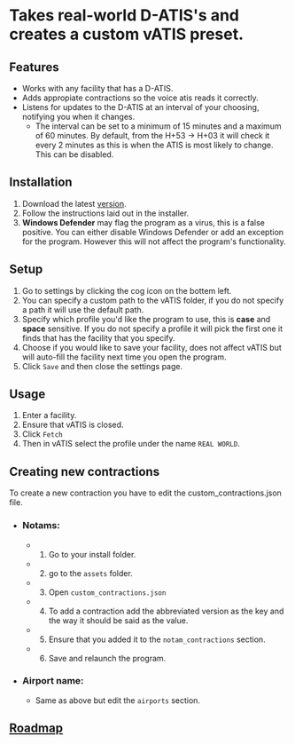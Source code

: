 # Takes real-world D-ATIS's and creates a custom vATIS preset.

## Features

- Works with any facility that has a D-ATIS.
- Adds appropiate contractions so the voice atis reads it correctly.
- Listens for updates to the D-ATIS at an interval of your choosing, notifying you when it changes.
  - The interval can be set to a minimum of 15 minutes and a maximum of 60 minutes. By default, from the H+53 -> H+03 it will check it every 2 minutes as this is when the ATIS is most likely to change. This can be disabled.

## Installation

1. Download the latest [version](https://github.com/EMcNugget/D-ATIS-to-vATIS/releases).
2. Follow the instructions laid out in the installer.
3. **Windows Defender** may flag the program as a virus, this is a false positive. You can either disable Windows Defender or add an exception for the program. However this will not affect the program's functionality.

## Setup

1. Go to settings by clicking the cog icon on the bottem left.
2. You can specify a custom path to the vATIS folder, if you do not specify a path it will use the default path.
3. Specify which profile you'd like the program to use, this is **case** and **space** sensitive. If you do not specify a profile it will pick the first one it finds that has the facility that you specify.
4. Choose if you would like to save your facility, does not affect vATIS but will auto-fill the facility next time you open the program.
5. Click `Save` and then close the settings page.

## Usage

1. Enter a facility.
2. Ensure that vATIS is closed.
3. Click `Fetch`
4. Then in vATIS select the profile under the name `REAL WORLD`.

## Creating new contractions

To create a new contraction you have to edit the custom_contractions.json file.

- ### Notams:

  - 1. Go to your install folder.
  - 2. go to the `assets` folder.
  - 3. Open `custom_contractions.json`
  - 4. To add a contraction add the abbreviated version as the key and the way it should be said as the value.
  - 5. Ensure that you added it to the `notam_contractions` section.
  - 6. Save and relaunch the program.

- ### Airport name:
  - Same as above but edit the `airports` section.

## [Roadmap](https://github.com/users/EMcNugget/projects/12)
